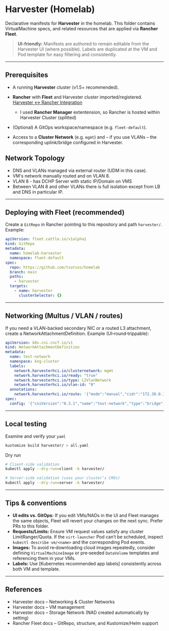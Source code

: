 # Harvester (Homelab)

Declarative manifests for **Harvester**  in the homelab. This folder contains VirtualMachine specs, and related resources that are applied via **Rancher Fleet**.

> **UI‑friendly:** Manifests are authored to remain editable from the Harvester UI (where possible). Labels are duplicated at the VM and Pod template for easy filtering and consistently.

---

## Prerequisites

* A running **Harvester** cluster (v1.5+ recommended).
* **Rancher** with **Fleet** and Harvester cluster imported/registered. [Harvester ↔ Rancher Integration](https://docs.harvesterhci.io/v1.5/rancher/rancher-integration)

    *  I used **Rancher Manager** extentension, so Rancher is hosted within Harvester Cluster (splitted)
* (Optional) A GitOps workspace/namespace (e.g. `fleet-default`).
* Access to a **Cluster Network** (e.g. `mgmt`) and – if you use VLANs – the corresponding uplink/bridge configured in Harvester.


## Network Topology

* DNS and VLANs managed via external router (UDM in this case).
* VM's network manually routed and on VLAN 8.
* VLAN 8 - has DCHP Server with static IP/Domain on VMS
* Between VLAN 8 and other VLANs there is full isolation except from LB and DNS in particular IP.

---

## Deploying with Fleet (recommended)

Create a `GitRepo` in Rancher pointing to this repository and path `harvester/`. Example:

```yaml
apiVersion: fleet.cattle.io/v1alpha1
kind: GitRepo
metadata:
  name: homelab-harvester
  namespace: fleet-default
spec:
  repo: https://github.com/tsotsos/homelab
  branch: main
  paths:
    - harvester
  targets:
    - name: harvester
      clusterSelector: {}
```

---

## Networking (Multus / VLAN / routes)

If you need a VLAN-backed secondary NIC or a routed L3 attachment, create a NetworkAttachmentDefinition. Example (UI‑round‑trippable):

```yaml
apiVersion: k8s.cni.cncf.io/v1
kind: NetworkAttachmentDefinition
metadata:
  name: test-network
  namespace: kng-cluster
  labels:
    network.harvesterhci.io/clusternetwork: mgmt
    network.harvesterhci.io/ready: "true"
    network.harvesterhci.io/type: L2VlanNetwork
    network.harvesterhci.io/vlan-id: "8"
  annotations:
    network.harvesterhci.io/route: '{"mode":"manual","cidr":"172.30.0.1/24","gateway":"172.30.0.1","serverIPAddr":"172.30.0.1","connectivity":"true"}'
spec:
  config: '{"cniVersion":"0.3.1","name":"test-network","type":"bridge","bridge":"mgmt-br","promiscMode":true,"vlan":8,"ipam":{}}'
```
---


## Local testing

Examine and verify your `yaml`

```bash
kustomize build harvester/ > all.yaml
```
Dry run
```bash
# Client-side validation
kubectl apply --dry-run=client -k harvester/

# Server-side validation (uses your cluster’s CRDs)
kubectl apply --dry-run=server -k harvester/
```
---

## Tips & conventions

* **UI edits vs. GitOps:** If you edit VMs/NADs in the UI and Fleet manages the same objects, Fleet will revert your changes on the next sync. Prefer PRs to this folder.
* **Requests/Limits:** Ensure VM request values satisfy any cluster LimitRanger/Quota. If the `virt-launcher` Pod can’t be scheduled, inspect `kubectl describe vm/<name>` and the corresponding Pod events.
* **Images:** To avoid re‑downloading cloud images repeatedly, consider defining `VirtualMachineImage` or pre‑seeded `DataVolume` templates and referencing them in your VMs.
* **Labels:** Use \[Kubernetes recommended app labels] consistently across both VM and template.

---

## References

* Harvester docs – Networking & Cluster Networks
* Harvester docs – VM management
* Harvester docs – Storage Network (NAD created automatically by setting)
* Rancher Fleet docs – GitRepo, structure, and Kustomize/Helm support